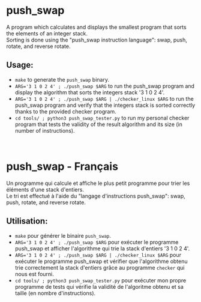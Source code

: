 # push_swap
A program which calculates and displays the smallest program that sorts the elements of an integer stack.<br/>Sorting is done using the "push_swap instruction language": swap, push, rotate, and reverse rotate.

## Usage:
- `make` to generate the `push_swap` binary.
- `ARG='3 1 0 2 4' ; ./push_swap $ARG` to run the push_swap program and display the algorithm that sorts the integers stack '3 1 0 2 4'.
- `ARG='3 1 0 2 4' ; ./push_swap $ARG | ./checker_linux $ARG` to run the push_swap program and verify that the integers stack is sorted correctly thanks to the provided checker program.
- `cd tools/ ; python3 push_swap_tester.py` to run my personal checker program that tests the validity of the result algorithm and its size (in number of instructions).

<br/>

# push_swap - Français
Un programme qui calcule et affiche le plus petit programme pour trier les éléments d'une stack d'entiers.<br/>Le tri est effectué à l'aide du "langage d'instructions push_swap": swap, push, rotate, and reverse rotate.

## Utilisation:
- `make` pour générer le binaire `push_swap`.
- `ARG='3 1 0 2 4' ; ./push_swap $ARG` pour exécuter le programme push_swap et afficher l'algorithme qui trie la stack d'entiers '3 1 0 2 4'.
- `ARG='3 1 0 2 4' ; ./push_swap $ARG | ./checker_linux $ARG` pour exécuter le programme push_swap et vérifier que l'algorithme obtenu trie correctement la stack d'entiers grâce au programme `checker` qui nous est fourni.
- `cd tools/ ; python3 push_swap_tester.py` pour exécuter mon propre programme de tests qui vérifie la validité de l'algoritme obtenu et sa taille (en nombre d'instructions).

